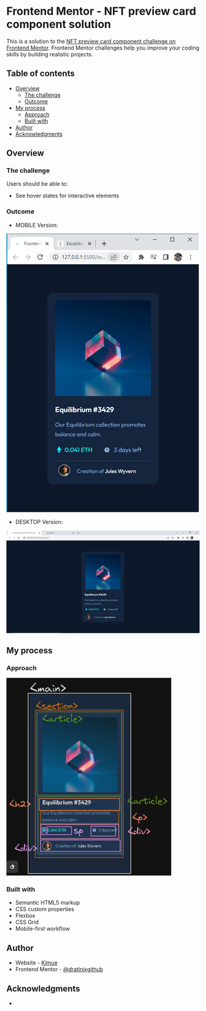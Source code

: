 # Frontend Mentor - NFT preview card component solution

This is a solution to the [NFT preview card component challenge on Frontend Mentor](https://www.frontendmentor.io/challenges/nft-preview-card-component-SbdUL_w0U). Frontend Mentor challenges help you improve your coding skills by building realistic projects. 

## Table of contents

- [Overview](#overview)
  - [The challenge](#the-challenge)
  - [Outcome](#outcome)
- [My process](#my-process)
  - [Approach](#approach)
  - [Built with](#built-with)
- [Author](#author)
- [Acknowledgments](#acknowledgments)


## Overview

### The challenge

Users should be able to:

- See hover states for interactive elements

### Outcome

- MOBILE Version:

![](./ssMobile.png)

- DESKTOP Version:

![](./ssDesktop.png)


## My process

### Approach

![](./theApproach.png)

### Built with

- Semantic HTML5 markup
- CSS custom properties
- Flexbox
- CSS Grid
- Mobile-first workflow


## Author

- Website - [Kimue](#)
- Frontend Mentor - [@dratinixgithub](https://www.frontendmentor.io/profile/dratinixgithub)


## Acknowledgments

- 